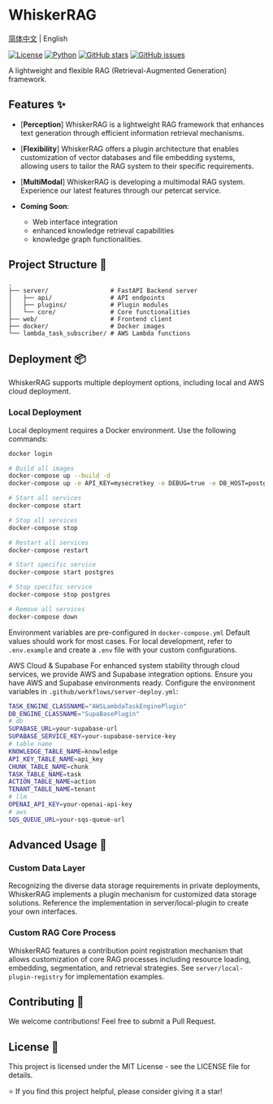 # WhiskerRAG
[简体中文](README.md) | English

[![License](https://img.shields.io/badge/license-MIT-blue.svg)](LICENSE)
[![Python](https://img.shields.io/badge/python-3.8+-blue.svg)](https://www.python.org/)
[![GitHub stars](https://img.shields.io/github/stars/petercat-ai/whiskerrag.svg)](https://github.com/petercat-ai/whiskerrag/stargazers)
[![GitHub issues](https://img.shields.io/github/issues/petercat-ai/whiskerrag.svg)](https://github.com/petercat-ai/whiskerrag/issues)

A lightweight and flexible RAG (Retrieval-Augmented Generation) framework.

## Features ✨

- [**Perception**] WhiskerRAG is a lightweight RAG framework that enhances text generation through efficient information retrieval mechanisms.

- [**Flexibility**] WhiskerRAG offers a plugin architecture that enables customization of vector databases and file embedding systems, allowing users to tailor the RAG system to their specific requirements.

- [**MultiModal**] WhiskerRAG is developing a multimodal RAG system. Experience our latest features through our petercat service.

- **Coming Soon**: 
    - Web interface integration
    - enhanced knowledge retrieval capabilities 
    - knowledge graph functionalities.

## Project Structure 📁
```
.
├── server/                 # FastAPI Backend server  
│   ├── api/                # API endpoints  
│   ├── plugins/            # Plugin modules  
│   └── core/               # Core functionalities  
├── web/                    # Frontend client  
├── docker/                 # Docker images  
└── lambda_task_subscriber/ # AWS Lambda functions  
```

## Deployment 📦

WhiskerRAG supports multiple deployment options, including local and AWS cloud deployment.

### Local Deployment

Local deployment requires a Docker environment. Use the following commands:

```bash
docker login

# Build all images
docker-compose up --build -d
docker-compose up -e API_KEY=mysecretkey -e DEBUG=true -e DB_HOST=postgres

# Start all services
docker-compose start

# Stop all services
docker-compose stop

# Restart all services
docker-compose restart

# Start specific service
docker-compose start postgres

# Stop specific service
docker-compose stop postgres

# Remove all services
docker-compose down
```

Environment variables are pre-configured in `docker-compose.yml` Default values should work for most cases. For local development, refer to `.env.example` and create a `.env` file with your custom configurations.

AWS Cloud & Supabase
For enhanced system stability through cloud services, we provide AWS and Supabase integration options.
Ensure you have AWS and Supabase environments ready. Configure the environment variables in `.github/workflows/server-deploy.yml`:
```bash
TASK_ENGINE_CLASSNAME="AWSLambdaTaskEnginePlugin"
DB_ENGINE_CLASSNAME="SupaBasePlugin"
# db
SUPABASE_URL=your-supabase-url
SUPABASE_SERVICE_KEY=your-supabase-service-key
# table name
KNOWLEDGE_TABLE_NAME=knowledge
API_KEY_TABLE_NAME=api_key
CHUNK_TABLE_NAME=chunk
TASK_TABLE_NAME=task
ACTION_TABLE_NAME=action
TENANT_TABLE_NAME=tenant
# llm
OPENAI_API_KEY=your-openai-api-key
# aws
SQS_QUEUE_URL=your-sqs-queue-url
```
## Advanced Usage 🚀
### Custom Data Layer
Recognizing the diverse data storage requirements in private deployments, WhiskerRAG implements a plugin mechanism for customized data storage solutions. Reference the implementation in server/local-plugin to create your own interfaces.

### Custom RAG Core Process
WhiskerRAG features a contribution point registration mechanism that allows customization of core RAG processes including resource loading, embedding, segmentation, and retrieval strategies. See `server/local-plugin-registry` for implementation examples.

## Contributing 🤝
We welcome contributions! Feel free to submit a Pull Request.

## License 📄
This project is licensed under the MIT License - see the LICENSE file for details.

⭐️ If you find this project helpful, please consider giving it a star!